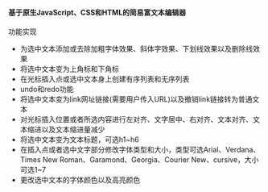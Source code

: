 #### 基于原生JavaScript、CSS和HTML的简易富文本编辑器

功能实现

- 为选中文本添加或去除加粗字体效果、斜体字效果、下划线效果以及删除线效果
- 将选中文本变为上角标和下角标
- 在光标插入点或选中文本身上创建有序列表和无序列表
- undo和redo功能
- 将选中文本变为link网址链接(需要用户传入URL)以及撤销link链接转为普通文本
- 对光标插入位置或者所选内容进行左对齐、文字居中、右对齐、文本对齐、文本缩进以及文本缩进量减少
- 将选中文本变为文本标题，可选h1~h6
- 在插入点或者选中文字部分修改字体类型和大小，类型可选Arial、Verdana、Times New Roman、Garamond、Georgia、Courier New、cursive，大小可选1~7
- 更改选中文本的字体颜色以及高亮颜色